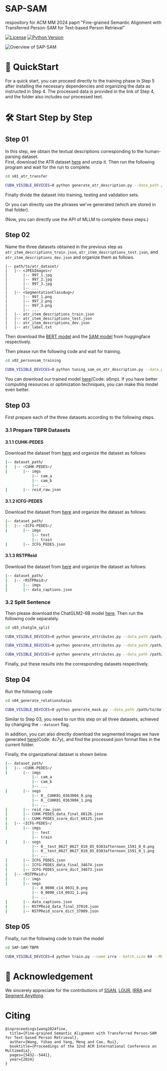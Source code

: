 # SAP-SAM
 respository for ACM MM 2024 paprt "Fine-grained Semantic Alignment with Transferred Person-SAM for Text-based Person Retrieval"

[![License](https://img.shields.io/badge/License-MIT-blue.svg)](https://opensource.org/licenses/MIT)
[![Python Version](https://img.shields.io/badge/python-3.8%2B-blue)](https://www.python.org/)

![Overview of SAP-SAM](fig/region_alignment_framework_00.jpg "Overview of SAP-SAM") 

# 🚀 QuickStart
For a quick start, you can proceed directly to the training phase in Step 5 after installing the necessary dependencies and organizing the data as instructed in Step 4. The processed data is provided in the link of Step 4, and the folder also includes our processed text.

# 🛠️ Start Step by Step
## Step 01
In this step, we obtain the textual descriptions corresponding to the human-parsing dataset.  
First, download the ATR dataset [here](https://github.com/lemondan/HumanParsing-Dataset) and unzip it. Then run the following program and wait for the run to complete. 
```bash
cd s01_atr_transfer

CUDA_VISIBLE_DEVICES=0 python generate_atr_description.py --data_path /path/to/atr_dataset
```
Finally divide the dataset into training, testing and validation sets.

Or you can directly use the phrases we've generated (which are stored in that folder).

(Now, you can directly use the API of MLLM to complete these steps.)

## Step 02

Name the three datasets obtained in the previous step as `atr_item_descriptions_train.json`, `atr_item_descriptions_test.json`, and `atr_item_descriptions_dev.json` and organize them as follows.

```
|-- path/to/atr_dataset/
|   |-- <JPEGImages>/
|       |-- 997_1.jpg
|       |-- 997_2.jpg
|       |-- 997_3.jpg
|       |-- ...
|   |-- <SegmentationClassAug>/
|       |-- 997_1.png
|       |-- 997_2.png
|       |-- 997_3.png
|       |-- ...
|   |-- atr_item_descriptions_train.json
|   |-- atr_item_descriptions_test.json
|   |-- atr_item_descriptions_dev.json
|   |-- atr_label.txt
```

Then download the [BERT model](https://huggingface.co/bert-base-uncased/tree/main) and the [SAM model](https://huggingface.co/facebook/sam-vit-base/tree/main) from huggingface respectively.

Then please run the following code and wait for training.

```bash
cd s02_personsam_training

CUDA_VISIBLE_DEVICES=0 python tuning_sam_on_atr_description.py --data_path /path/to/atr_dataset --sam_path sam_path --language_model_path bert_path --batch_size 6 --num_epochs 20
```

You can download our trained model [here](https://pan.baidu.com/s/1SUeR_7YozaWqNGZSpI74Lw?pwd=s6mp)(Code: s6mp). If you have better computing resources or optimization techniques, you can make this model even better.

## Step 03
First prepare each of the three datasets according to the following steps.
### 3.1 Prepare TBPR Datasets
#### 3.1.1 CUHK-PEDES
Download the dataset from [here](https://github.com/ShuangLI59/Person-Search-with-Natural-Language-Description) and organize the dataset as follows:
```bash
|-- dataset_path/
|   |-- <CUHK-PEDES>/
|       |-- imgs
            |-- cam_a
            |-- cam_b
            |-- ...
|       |-- reid_raw.json
```

#### 3.1.2 ICFG-PEDES
Download the dataset from [here](https://github.com/zifyloo/SSAN) and organize the dataset as follows:
```bash
|-- dataset_path/
|   |-- <ICFG-PEDES>/
|       |-- imgs
            |-- test
            |-- train 
|       |-- ICFG_PEDES.json
```

#### 3.1.3 RSTPReid
Download the dataset from [here](https://github.com/NjtechCVLab/RSTPReid-Dataset) and organize the dataset as follows:
```bash
|-- dataset_path/
|   |-- <RSTPReid>/
|       |-- imgs
|       |-- data_captions.json
```

### 3.2 Split Sentence
Then please download the ChatGLM2-6B model [here](https://huggingface.co/THUDM/chatglm2-6b/tree/main). Then run the following code separately.

```bash
cd s03_chatglm_split

CUDA_VISIBLE_DEVICES=0 python generate_attributes.py --data_path /path/to/dataset_path --dataset "CUHK-PEDES" --chatglm_path /path/to/chatglm --step 100000

CUDA_VISIBLE_DEVICES=0 python generate_attributes.py --data_path /path/to/dataset_path --dataset "ICFG-PEDES" --chatglm_path /path/to/chatglm --step 100000

CUDA_VISIBLE_DEVICES=0 python generate_attributes.py --data_path /path/to/dataset_path --dataset "RSTPReid" --chatglm_path /path/to/chatglm --step 100000
```

Finally, put these results into the corresponding datasets respectively.

## Step 04
Run the following code

```bash
cd s04_generate_relationshaips

CUDA_VISIBLE_DEVICES=0 python generate_mask.py --data_path /path/to/dataset_path --dataset "CUHK-PEDES" --bert_path /path/to/bert_path --sam_path /path/to/sam_path --trained_sam /path/to/trained_sam_in_s02 --step 1000000
```

Similar to Step 03, you need to run this step on all three datasets, achieved by changing the `--dataset` flag.

In addition, you can also directly download the segmented images we have generated [here](https://pan.baidu.com/s/1Jw2AyXAkl0q4ui4yw_CEqg?pwd=4c7y)(Code: 4c7y), and find the processed json format files in the current folder.

Finally, the organizational dataset is shown below.

```bash
|-- dataset_path/
|   |-- <CUHK-PEDES>/
|       |-- imgs
            |-- cam_a
            |-- cam_b
            |-- ...
|       |-- segs
            |-- 0__CUHK01_0363004_0.png
            |-- 0__CUHK01_0363004_1.png
            |-- ...
|       |-- reid_raw.json
|       |-- CUHK-PEDES_data_final_68126.json
|       |-- CUHK-PEDES_score_dict_68125.json
|   |-- <ICFG-PEDES>/
|       |-- imgs
            |-- test
            |-- train 
|       |-- segs
            |-- 0__test_0627_0627_010_05_0303afternoon_1591_0_0.png
            |-- 0__test_0627_0627_010_05_0303afternoon_1591_0_1.png
            |-- ...
|       |-- ICFG_PEDES.json
|       |-- ICFG-PEDES_data_final_34674.json
|       |-- ICFG-PEDES_score_dict_34673.json
|   |-- <RSTPReid>/
|       |-- imgs
|       |-- segs
            |-- 0_0000_c14_0031_0.png
            |-- 0_0000_c14_0031_1.png
            |-- ...
|       |-- data_captions.json
|       |-- RSTPReid_data_final_37010.json
|       |-- RSTPReid_score_dict_37009.json

```

## Step 05
Finally, run the following code to train the model

```bash
cd SAP-SAM-TBPR

CUDA_VISIBLE_DEVICES=4 python train.py --name irra --batch_size 64 --MLM --loss_names 'sdm+mlm_part+matching' --dataset_name 'CUHK-PEDES' --root_dir './' --num_epoch 60 --part_seg --img_aug --part_mask_prob 0.35
```

# 🙏 Acknowledgement
We sincerely appreciate for the contributions of [SSAN](https://github.com/zifyloo/SSAN),  [LGUR](https://github.com/ZhiyinShao-H/LGUR), [IRRA](https://github.com/anosorae/IRRA) and [Segment Anything](https://github.com/facebookresearch/segment-anything).

# Citing

```
@inproceedings{wang2024fine,
  title={Fine-grained Semantic Alignment with Transferred Person-SAM for Text-based Person Retrieval},
  author={Wang, Yihao and Yang, Meng and Cao, Rui},
  booktitle={Proceedings of the 32nd ACM International Conference on Multimedia},
  pages={5432--5441},
  year={2024}
}
```
